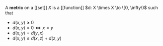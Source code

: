 A **metric** on a [[set]] $X$ is a [[function]] $d: X \times X \to \[0, \infty\)$ such that

* $d(x,y) \geq 0$
* $d(x, y) = 0 \iff x = y$
* $d(x,y) = d(y,x)$
* $d(x,y) \leq d(x, z) + d(z,y)$